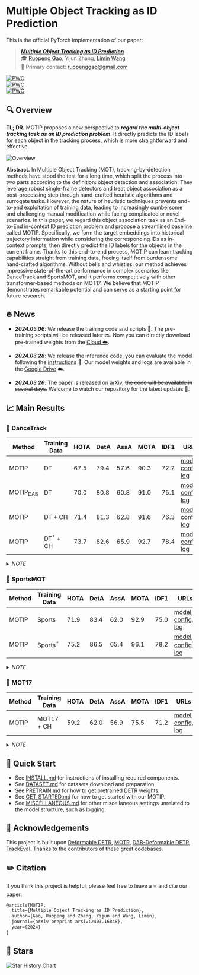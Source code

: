 # Multiple Object Tracking as ID Prediction

This is the official PyTorch implementation of our paper:

> ***[Multiple Object Tracking as ID Prediction](https://arxiv.org/abs/2403.16848)*** <br>
> :mortar_board: [Ruopeng Gao](https://ruopenggao.com/), Yijun Zhang, [Limin Wang](https://wanglimin.github.io/) <br>
> :e-mail: Primary contact: ruopenggao@gmail.com

[![PWC](https://img.shields.io/endpoint.svg?url=https://paperswithcode.com/badge/multiple-object-tracking-as-id-prediction/multi-object-tracking-on-dancetrack)](https://paperswithcode.com/sota/multi-object-tracking-on-dancetrack?p=multiple-object-tracking-as-id-prediction)<br>
[![PWC](https://img.shields.io/endpoint.svg?url=https://paperswithcode.com/badge/multiple-object-tracking-as-id-prediction/multiple-object-tracking-on-sportsmot)](https://paperswithcode.com/sota/multiple-object-tracking-on-sportsmot?p=multiple-object-tracking-as-id-prediction)<br>
[![PWC](https://img.shields.io/endpoint.svg?url=https://paperswithcode.com/badge/multiple-object-tracking-as-id-prediction/multi-object-tracking-on-mot17)](https://paperswithcode.com/sota/multi-object-tracking-on-mot17?p=multiple-object-tracking-as-id-prediction)<br>

## :mag: Overview

**TL; DR.** MOTIP proposes a new perspective to ***regard the multi-object tracking task as an ID prediction problem***. 
It directly predicts the ID labels for each object in the tracking process, which is more straightforward and effective.

![Overview](./assets/overview.png)

**Abstract.** In Multiple Object Tracking (MOT), tracking-by-detection methods have stood the test for a long time, which split the process into two parts according to the definition: object detection and association. They leverage robust single-frame detectors and treat object association as a post-processing step through hand-crafted heuristic algorithms and surrogate tasks. However, the nature of heuristic techniques prevents end-to-end exploitation of training data, leading to increasingly cumbersome and challenging manual modification while facing complicated or novel scenarios. In this paper, we regard this object association task as an End-to-End in-context ID prediction problem and propose a streamlined baseline called MOTIP. Specifically, we form the target embeddings into historical trajectory information while considering the corresponding IDs as in-context prompts, then directly predict the ID labels for the objects in the current frame. Thanks to this end-to-end process, MOTIP can learn tracking capabilities straight from training data, freeing itself from burdensome hand-crafted algorithms. Without bells and whistles, our method achieves impressive state-of-the-art performance in complex scenarios like DanceTrack and SportsMOT, and it performs competitively with other transformer-based methods on MOT17. We believe that MOTIP demonstrates remarkable potential and can serve as a starting point for future research.


## :fire: News

- <span style="font-variant-numeric: tabular-nums;">***2024.05.06***</span>: We release the training code and scripts :hugs:. The pre-training scripts will be released later :soon:. Now you can directly download pre-trained weights from the [Cloud :cloud:](https://drive.google.com/drive/folders/1O1HUxJJaDBORG6XEBk2QcWeXKqAblbxa?usp=drive_link).

- <span style="font-variant-numeric: tabular-nums;">***2024.03.28***</span>: We release the inference code, you can evaluate the model following the [instructions](#evaluation) :tada:. Our model weights and logs are available in the [Google Drive](https://drive.google.com/drive/folders/1LTBWHLHhrF0Ro7fgCdAkgu9sJUV_y-vw?usp=drive_link) :cloud:.

- <span style="font-variant-numeric: tabular-nums;">***2024.03.26***</span>: The paper is released on [arXiv](https://arxiv.org/abs/2403.16848), ~~the code will be available in several days.~~ Welcome to watch our repository for the latest updates :pushpin:.


## :chart_with_upwards_trend: ​Main Results

### :dancer: ​DanceTrack

| Method              | Training Data       | HOTA | DetA | AssA | MOTA | IDF1 | URLs                                                         |
| ------------------- | ------------------- | ---- | ---- | ---- | ---- | ---- | ------------------------------------------------------------ |
| MOTIP               | DT                  | 67.5 | 79.4 | 57.6 | 90.3 | 72.2 | [model](https://drive.google.com/file/d/1qNGN7RsDf6a3i5lwjb0V8v6mKzxaMh0G/view?usp=drive_link), [config](./configs/r50_deformable_detr_motip_dancetrack.yaml), [log](https://drive.google.com/file/d/1XRRBjw92bQk7FUGxmZSsrTf5BjXbL2pp/view?usp=drive_link) |
| MOTIP<sub>DAB</sub> | DT                  | 70.0 | 80.8 | 60.8 | 91.0 | 75.1 | [model](https://drive.google.com/file/d/1mVj_FgE4fGUaALZB3JEmiAlqFSnHHNLN/view?usp=drive_link), [config](./configs/r50_dab_deformable_detr_motip_dancetrack.yaml), [log](https://drive.google.com/file/d/1tACnXMvwNx1jq7EOTngcsb9KulU4125f/view?usp=drive_link) |
| MOTIP               | DT + CH             | 71.4 | 81.3 | 62.8 | 91.6 | 76.3 | [model](https://drive.google.com/file/d/1BDvk6dxJh7LPCvkVC4ycGWNm4-DyVkbf/view?usp=drive_link), [config](./configs/r50_deformable_detr_motip_dancetrack_joint_ch.yaml), [log](https://drive.google.com/file/d/1JBrj5Jq5PXf7_ZO7xyrTEBDMm8HNxpX4/view?usp=drive_link) |
| MOTIP               | DT<sup>*</sup> + CH | 73.7 | 82.6 | 65.9 | 92.7 | 78.4 | [model](https://drive.google.com/file/d/1cdfGY3iwGcQKqpgxePPrMg10Taro3n-G/view?usp=drive_link), [config](./configs/r50_deformable_detr_motip_dancetrack_trainval_joint_ch.yaml), [log](https://drive.google.com/file/d/112n-ziOG8qfvyH8WK8x2Sqa7BPfIDTr7/view?usp=drive_link) |

<details>
  <summary><i>NOTE</i></summary>
  <ol>
    <li>MOTIP is built upon original Deformable DETR, while MOTIP<sub>DAB</sub> is based on DAB-Deformable DETR.</li>
    <li>DT and CH are the abbreviations of DanceTrack and CrowdHuman respectively.</li>
    <li>DT<sup>*</sup> denotes we utilize both the training and validation set of DanceTrack for training.</li>
  </ol>
</details>


### :basketball: ​SportsMOT

| Method | Training Data      | HOTA | DetA | AssA | MOTA | IDF1 | URLs                                                         |
| ------ | ------------------ | ---- | ---- | ---- | ---- | ---- | ------------------------------------------------------------ |
| MOTIP  | Sports             | 71.9 | 83.4 | 62.0 | 92.9 | 75.0 | [model](https://drive.google.com/file/d/1NIw77CBt8xEoZxHrUg14vrPYBCXUUgq-/view?usp=drive_link), [config](./configs/r50_deformable_detr_motip_sportsmot.yaml), [log](https://drive.google.com/file/d/1SNZ60uxVCdU5Poza0fXztWSGaZifVdaD/view?usp=drive_link) |
| MOTIP  | Sports<sup>*</sup> | 75.2 | 86.5 | 65.4 | 96.1 | 78.2 | [model](https://drive.google.com/file/d/1DTQenGa5WuFLVi_z7-07jsHBjTpiYGv_/view?usp=drive_link), [config<sup>*</sup>](./configs/r50_deformable_detr_motip_sportsmot.yaml), [log](https://drive.google.com/file/d/14eqHQh8pFc8vxpGRF9CMNp5yeMIA-tXQ/view?usp=drive_link) |

<details>
  <summary><i>NOTE</i></summary>
  <ol>
    <li>Sports is the abbreviation of SportsMOT.</li>
    <li>Sports<sup>*</sup> denotes we utilize both the training and validation set of SportsMOT for training.</li>
    <li>config<sup>*</sup> represents the configuration that can be used for inference. The corresponding training config file has not been uploaded yet.</li>
  </ol>
</details>



### :walking: ​MOT17

| Method | Training Data | HOTA | DetA | AssA | MOTA | IDF1 | URLs                                                         |
| ------ | ------------- | ---- | ---- | ---- | ---- | ---- | ------------------------------------------------------------ |
| MOTIP  | MOT17 + CH    | 59.2 | 62.0 | 56.9 | 75.5 | 71.2 | [model](https://drive.google.com/file/d/1ZsojRYBCbH9u9m1C5leb1MwmBB42sox8/view?usp=drive_link), [config](./configs/r50_deformable_detr_motip_mot17.yaml), [log](https://drive.google.com/file/d/1RB0XasyMMJFziB5wuyT208jMBLW37CPM/view?usp=drive_link) |

<details>
  <summary><i>NOTE</i></summary>
  <ol>
    <li>CH is the abbreviation of CrowdHuman.</li>
  </ol>
</details>


## :dash: Quick Start

- See [INSTALL.md](./docs/INSTALL.md) for instructions of installing required components.
- See [DATASET.md](./docs/DATASET.md) for datasets download and preparation.
- See [PRETRAIN.md](./docs/PRETRAIN.md) for how to get pretrained DETR weights.
- See [GET_STARTED.md](./docs/GET_STARTED.md) for how to get started with our MOTIP.
- See [MISCELLANEOUS.md](./docs/MISCELLANEOUS.md) for other miscellaneous settings unrelated to the model structure, such as logging.

## :bouquet: Acknowledgements

This project is built upon [Deformable DETR](https://github.com/fundamentalvision/Deformable-DETR), [MOTR](https://github.com/megvii-research/MOTR), [DAB-Deformable DETR](https://github.com/IDEA-Research/DAB-DETR), [TrackEval](https://github.com/JonathonLuiten/TrackEval). Thanks to the contributors of these great codebases.

## :pencil2: Citation

If you think this project is helpful, please feel free to leave a :star: and cite our paper:

```tex
@article{MOTIP,
  title={Multiple Object Tracking as ID Prediction},
  author={Gao, Ruopeng and Zhang, Yijun and Wang, Limin},
  journal={arXiv preprint arXiv:2403.16848},
  year={2024}
}
```

## :star2: Stars

[![Star History Chart](https://api.star-history.com/svg?repos=MCG-NJU/MOTIP&type=Date)](https://star-history.com/#MCG-NJU/MOTIP&Date)

